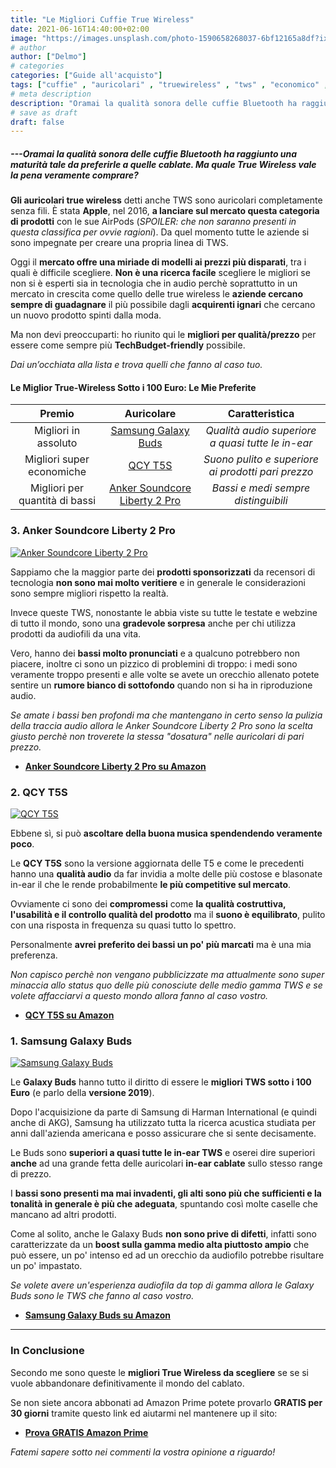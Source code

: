 ```yaml
---
title: "Le Migliori Cuffie True Wireless"
date: 2021-06-16T14:40:00+02:00
image: "https://images.unsplash.com/photo-1590658268037-6bf12165a8df?ixlib=rb-1.2.1&ixid=MnwxMjA3fDB8MHxwaG90by1wYWdlfHx8fGVufDB8fHx8&auto=format&fit=crop&w=889&q=80"
# author
author: ["Delmo"]
# categories
categories: ["Guide all'acquisto"]
tags: ["cuffie" , "auricolari" , "truewireless" , "tws" , "economico" , "samsung" , "anker" , "qcy"]
# meta description
description: "Oramai la qualità sonora delle cuffie Bluetooth ha raggiunto una maturità tale da preferirle a quelle cablate. Ma quale True Wireless vale la pena veramente comprare?"
# save as draft
draft: false
---
```


##### ---Oramai la qualità sonora delle cuffie Bluetooth ha raggiunto una maturità tale da preferirle a quelle cablate. Ma quale True Wireless vale la pena veramente comprare?

**Gli auricolari true wireless** detti anche TWS sono auricolari completamente senza fili. È stata **Apple**, nel 2016, **a lanciare sul mercato questa categoria di prodotti** con le sue AirPods (*SPOILER: che non saranno presenti in questa classifica per ovvie ragioni*).
Da quel momento tutte le aziende si sono impegnate per creare una propria linea di TWS.

Oggi il **mercato offre una miriade di modelli ai prezzi più disparati**, tra i quali è difficile scegliere.
**Non è una ricerca facile** scegliere le migliori se non si è esperti sia in tecnologia che in audio perchè soprattutto in un mercato in crescita come quello delle true wireless le **aziende cercano sempre di guadagnare** il più possibile dagli **acquirenti ignari** che cercano un nuovo prodotto spinti dalla moda.

Ma non devi preoccuparti: ho riunito qui le **migliori per qualità/prezzo** per essere come sempre più **TechBudget-friendly** possibile.

*Dai un’occhiata alla lista e trova quelli che fanno al caso tuo.*

#### Le Miglior True-Wireless Sotto i 100 Euro: Le Mie Preferite

|           Premio          |                       Auricolare                       |                    Caratteristica                   |
|:-------------------------:|:----------------------------------------------------:|:---------------------------------------------------:|
| Migliori in assoluto      | [Samsung Galaxy Buds](https://amzn.to/2SFZgpd) | *Qualità audio superiore a quasi tutte le in-ear*                          |
| Migliori super economiche      | [QCY T5S](https://amzn.to/3pZEUDp)               | *Suono pulito e superiore ai prodotti pari prezzo* |
| Migliori per quantità di bassi | [Anker Soundcore Liberty 2 Pro](https://amzn.to/3d4rS2z)        | *Bassi e medi sempre distinguibili*             |

### 3. Anker Soundcore Liberty 2 Pro

[![Anker Soundcore Liberty 2 Pro](https://images-na.ssl-images-amazon.com/images/I/610ZI5OlXzL._AC_SX569_.jpg)](https://amzn.to/3d4rS2z)

Sappiamo che la maggior parte dei **prodotti sponsorizzati** da recensori di tecnologia **non sono mai molto veritiere** e in generale le considerazioni sono sempre migliori rispetto la realtà.

Invece queste TWS, nonostante le abbia viste su tutte le testate e webzine di tutto il mondo, sono una **gradevole sorpresa** anche per chi utilizza prodotti da audiofili da una vita.

Vero, hanno dei **bassi molto pronunciati** e a qualcuno potrebbero non piacere, inoltre ci sono un pizzico di problemini di troppo: i medi sono veramente troppo presenti e alle volte se avete un orecchio allenato potete sentire un **rumore bianco di sottofondo** quando non si ha in riproduzione audio.

*Se amate i bassi ben profondi ma che mantengano in certo senso la pulizia della traccia audio allora le Anker Soundcore Liberty 2 Pro sono la scelta giusto perchè non troverete la stessa "dosatura" nelle auricolari di pari prezzo.*

- **[Anker Soundcore Liberty 2 Pro su Amazon](https://amzn.to/3d4rS2z)**

### 2. QCY T5S

[![QCY T5S](https://gloimg.gbtcdn.com/images/pdm-product-pic/Electronic/2019/12/30/source-img/20191230102717_94128.jpg_500x500.jpg)](https://amzn.to/3pZEUDp)

Ebbene sì, si può **ascoltare della buona musica spendendendo veramente poco**.

Le **QCY T5S** sono la versione aggiornata delle T5 e come le precedenti hanno una **qualità audio** da far invidia a molte delle più costose e blasonate in-ear il che le rende probabilmente **le più competitive sul mercato**.

Ovviamente ci sono dei **compromessi** come **la qualità costruttiva, l'usabilità e il controllo qualità del prodotto** ma il **suono è equilibrato**, pulito con una risposta in frequenza su quasi tutto lo spettro.

Personalmente **avrei preferito dei bassi un po' più marcati** ma è una mia preferenza.

*Non capisco perchè non vengano pubblicizzate ma attualmente sono super minaccia allo status quo delle più conosciute delle medio gamma TWS e se volete affacciarvi a questo mondo allora fanno al caso vostro.*

- **[QCY T5S su Amazon](https://amzn.to/3pZEUDp)**

### 1. Samsung Galaxy Buds

[![Samsung Galaxy Buds](https://images-na.ssl-images-amazon.com/images/I/61VXiX16RmL._AC_SL1500_.jpg)](https://amzn.to/2SFZgpd)

Le **Galaxy Buds** hanno tutto il diritto di essere le **migliori TWS sotto i 100 Euro** (e parlo della **versione 2019**).

Dopo l'acquisizione da parte di Samsung di Harman International (e quindi anche di AKG), Samsung ha utilizzato tutta la ricerca acustica studiata per anni dall'azienda americana e posso assicurare che si sente decisamente.

Le Buds sono **superiori a quasi tutte le in-ear TWS** e oserei dire superiori **anche** ad una grande fetta delle auricolari **in-ear cablate** sullo stesso range di prezzo.

I **bassi sono presenti ma mai invadenti, gli alti sono più che sufficienti e la tonalità in generale è più che adeguata**, spuntando così molte caselle che mancano ad altri prodotti.

Come al solito, anche le Galaxy Buds **non sono prive di difetti**, infatti sono caratterizzate da un **boost sulla gamma medio alta piuttosto ampio** che può essere, un po' intenso ed ad un orecchio da audiofilo potrebbe risultare un po' impastato.

*Se volete avere un'esperienza audiofila da top di gamma allora le Galaxy Buds sono le TWS che fanno al caso vostro.*

- **[Samsung Galaxy Buds su Amazon](https://amzn.to/2SFZgpd)**

___

### In Conclusione

Secondo me sono queste le **migliori True Wireless da scegliere** se se si vuole abbandonare definitivamente il mondo del cablato.

Se non siete ancora abbonati ad Amazon Prime potete provarlo **GRATIS per 30 giorni** tramite questo link ed aiutarmi nel mantenere up il sito:

- **[Prova GRATIS Amazon Prime](https://amzn.to/3zrJKOm)**

*Fatemi sapere sotto nei commenti la vostra opinione a riguardo!*
